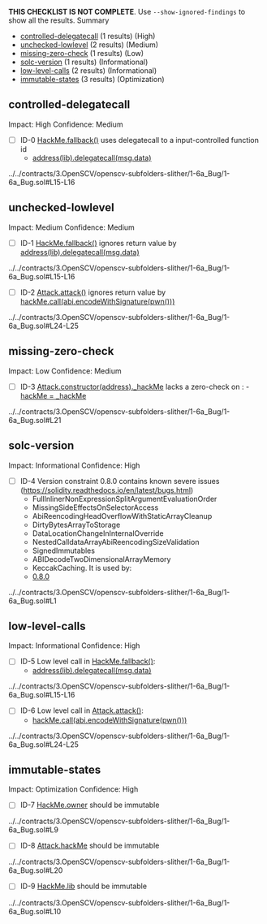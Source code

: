 **THIS CHECKLIST IS NOT COMPLETE**. Use `--show-ignored-findings` to show all the results.
Summary
 - [controlled-delegatecall](#controlled-delegatecall) (1 results) (High)
 - [unchecked-lowlevel](#unchecked-lowlevel) (2 results) (Medium)
 - [missing-zero-check](#missing-zero-check) (1 results) (Low)
 - [solc-version](#solc-version) (1 results) (Informational)
 - [low-level-calls](#low-level-calls) (2 results) (Informational)
 - [immutable-states](#immutable-states) (3 results) (Optimization)
## controlled-delegatecall
Impact: High
Confidence: Medium
 - [ ] ID-0
[HackMe.fallback()](../../contracts/3.OpenSCV/openscv-subfolders-slither/1-6a_Bug/1-6a_Bug.sol#L15-L16) uses delegatecall to a input-controlled function id
	- [address(lib).delegatecall(msg.data)](../../contracts/3.OpenSCV/openscv-subfolders-slither/1-6a_Bug/1-6a_Bug.sol#L16)

../../contracts/3.OpenSCV/openscv-subfolders-slither/1-6a_Bug/1-6a_Bug.sol#L15-L16


## unchecked-lowlevel
Impact: Medium
Confidence: Medium
 - [ ] ID-1
[HackMe.fallback()](../../contracts/3.OpenSCV/openscv-subfolders-slither/1-6a_Bug/1-6a_Bug.sol#L15-L16) ignores return value by [address(lib).delegatecall(msg.data)](../../contracts/3.OpenSCV/openscv-subfolders-slither/1-6a_Bug/1-6a_Bug.sol#L16)

../../contracts/3.OpenSCV/openscv-subfolders-slither/1-6a_Bug/1-6a_Bug.sol#L15-L16


 - [ ] ID-2
[Attack.attack()](../../contracts/3.OpenSCV/openscv-subfolders-slither/1-6a_Bug/1-6a_Bug.sol#L24-L25) ignores return value by [hackMe.call(abi.encodeWithSignature(pwn()))](../../contracts/3.OpenSCV/openscv-subfolders-slither/1-6a_Bug/1-6a_Bug.sol#L25)

../../contracts/3.OpenSCV/openscv-subfolders-slither/1-6a_Bug/1-6a_Bug.sol#L24-L25


## missing-zero-check
Impact: Low
Confidence: Medium
 - [ ] ID-3
[Attack.constructor(address)._hackMe](../../contracts/3.OpenSCV/openscv-subfolders-slither/1-6a_Bug/1-6a_Bug.sol#L21) lacks a zero-check on :
		- [hackMe = _hackMe](../../contracts/3.OpenSCV/openscv-subfolders-slither/1-6a_Bug/1-6a_Bug.sol#L22)

../../contracts/3.OpenSCV/openscv-subfolders-slither/1-6a_Bug/1-6a_Bug.sol#L21


## solc-version
Impact: Informational
Confidence: High
 - [ ] ID-4
Version constraint 0.8.0 contains known severe issues (https://solidity.readthedocs.io/en/latest/bugs.html)
	- FullInlinerNonExpressionSplitArgumentEvaluationOrder
	- MissingSideEffectsOnSelectorAccess
	- AbiReencodingHeadOverflowWithStaticArrayCleanup
	- DirtyBytesArrayToStorage
	- DataLocationChangeInInternalOverride
	- NestedCalldataArrayAbiReencodingSizeValidation
	- SignedImmutables
	- ABIDecodeTwoDimensionalArrayMemory
	- KeccakCaching.
It is used by:
	- [0.8.0](../../contracts/3.OpenSCV/openscv-subfolders-slither/1-6a_Bug/1-6a_Bug.sol#L1)

../../contracts/3.OpenSCV/openscv-subfolders-slither/1-6a_Bug/1-6a_Bug.sol#L1


## low-level-calls
Impact: Informational
Confidence: High
 - [ ] ID-5
Low level call in [HackMe.fallback()](../../contracts/3.OpenSCV/openscv-subfolders-slither/1-6a_Bug/1-6a_Bug.sol#L15-L16):
	- [address(lib).delegatecall(msg.data)](../../contracts/3.OpenSCV/openscv-subfolders-slither/1-6a_Bug/1-6a_Bug.sol#L16)

../../contracts/3.OpenSCV/openscv-subfolders-slither/1-6a_Bug/1-6a_Bug.sol#L15-L16


 - [ ] ID-6
Low level call in [Attack.attack()](../../contracts/3.OpenSCV/openscv-subfolders-slither/1-6a_Bug/1-6a_Bug.sol#L24-L25):
	- [hackMe.call(abi.encodeWithSignature(pwn()))](../../contracts/3.OpenSCV/openscv-subfolders-slither/1-6a_Bug/1-6a_Bug.sol#L25)

../../contracts/3.OpenSCV/openscv-subfolders-slither/1-6a_Bug/1-6a_Bug.sol#L24-L25


## immutable-states
Impact: Optimization
Confidence: High
 - [ ] ID-7
[HackMe.owner](../../contracts/3.OpenSCV/openscv-subfolders-slither/1-6a_Bug/1-6a_Bug.sol#L9) should be immutable 

../../contracts/3.OpenSCV/openscv-subfolders-slither/1-6a_Bug/1-6a_Bug.sol#L9


 - [ ] ID-8
[Attack.hackMe](../../contracts/3.OpenSCV/openscv-subfolders-slither/1-6a_Bug/1-6a_Bug.sol#L20) should be immutable 

../../contracts/3.OpenSCV/openscv-subfolders-slither/1-6a_Bug/1-6a_Bug.sol#L20


 - [ ] ID-9
[HackMe.lib](../../contracts/3.OpenSCV/openscv-subfolders-slither/1-6a_Bug/1-6a_Bug.sol#L10) should be immutable 

../../contracts/3.OpenSCV/openscv-subfolders-slither/1-6a_Bug/1-6a_Bug.sol#L10


